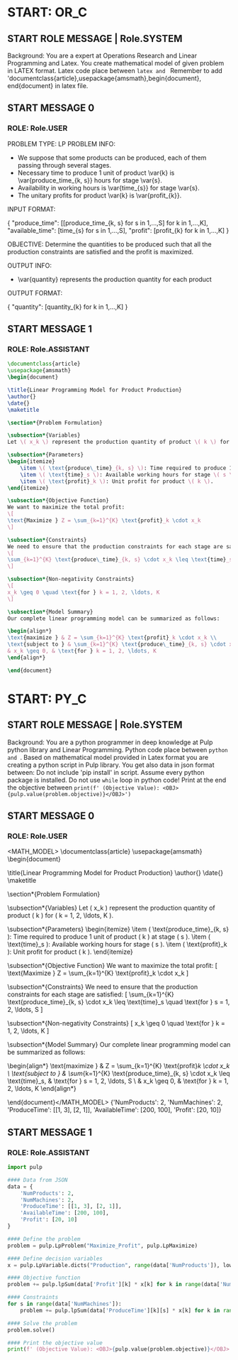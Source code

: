 # START: OR_C 
## START ROLE MESSAGE | Role.SYSTEM 
Background: You are a expert at Operations Research and Linear Programming and Latex. You create mathematical model of given problem in LATEX format. Latex code place between ```latex and ``` Remember to add 'documentclass{article},usepackage{amsmath},begin{document}, end{document} in latex file. 
## START MESSAGE 0 
### ROLE: Role.USER
<DESCRIPTION>
PROBLEM TYPE: LP
PROBLEM INFO:

- We suppose that some products can be produced, each of them passing through several stages.
- Necessary time to produce 1 unit of product \var{k} is \var{produce_time_{k, s}} hours for stage \var{s}.
- Availability in working hours is \var{time_{s}} for stage \var{s}. 
- The unitary profits for product \var{k} is \var{profit_{k}}.

INPUT FORMAT:

{
	"produce_time": [[produce_time_{k, s} for s in 1,...,S] for k in 1,...,K],
	"available_time": [time_{s} for s in 1,...,S],
	"profit": [profit_{k} for k in 1,...,K]
}


OBJECTIVE: Determine the quantities to be produced such that all the production constraints are satisfied and the profit is maximized.

OUTPUT INFO:

- \var{quantity} represents the production quantity for each product

OUTPUT FORMAT:

{
	"quantity": [quantity_{k} for k in 1,...,K]
}
</DESCRIPTION>


## START MESSAGE 1 
### ROLE: Role.ASSISTANT
```latex
\documentclass{article}
\usepackage{amsmath}
\begin{document}

\title{Linear Programming Model for Product Production}
\author{}
\date{}
\maketitle

\section*{Problem Formulation}

\subsection*{Variables}
Let \( x_k \) represent the production quantity of product \( k \) for \( k = 1, 2, \ldots, K \).

\subsection*{Parameters}
\begin{itemize}
    \item \( \text{produce\_time}_{k, s} \): Time required to produce 1 unit of product \( k \) at stage \( s \).
    \item \( \text{time}_s \): Available working hours for stage \( s \).
    \item \( \text{profit}_k \): Unit profit for product \( k \).
\end{itemize}

\subsection*{Objective Function}
We want to maximize the total profit:
\[
\text{Maximize } Z = \sum_{k=1}^{K} \text{profit}_k \cdot x_k
\]

\subsection*{Constraints}
We need to ensure that the production constraints for each stage are satisfied:
\[
\sum_{k=1}^{K} \text{produce\_time}_{k, s} \cdot x_k \leq \text{time}_s \quad \text{for } s = 1, 2, \ldots, S
\]

\subsection*{Non-negativity Constraints}
\[
x_k \geq 0 \quad \text{for } k = 1, 2, \ldots, K
\]

\subsection*{Model Summary}
Our complete linear programming model can be summarized as follows:

\begin{align*}
\text{maximize } & Z = \sum_{k=1}^{K} \text{profit}_k \cdot x_k \\
\text{subject to } & \sum_{k=1}^{K} \text{produce\_time}_{k, s} \cdot x_k \leq \text{time}_s, & \text{for } s = 1, 2, \ldots, S \\
& x_k \geq 0, & \text{for } k = 1, 2, \ldots, K
\end{align*}

\end{document}
```

# START: PY_C 
## START ROLE MESSAGE | Role.SYSTEM 
Background: You are a python programmer in deep knowledge at Pulp python library and Linear Programming. Python code place between ```python and ```. Based on mathematical model provided in Latex format you are creating a python script in Pulp library. You get also data in json format between: <DATA></DATA> Do not include 'pip install' in script. Assume every python package is installed. Do not use `while` loop in python code! Print at the end the objective between <OBJ></OBJ> `print(f' (Objective Value): <OBJ>{pulp.value(problem.objective)}</OBJ>')` 
## START MESSAGE 0 
### ROLE: Role.USER
<MATH_MODEL>
\documentclass{article}
\usepackage{amsmath}
\begin{document}

\title{Linear Programming Model for Product Production}
\author{}
\date{}
\maketitle

\section*{Problem Formulation}

\subsection*{Variables}
Let \( x_k \) represent the production quantity of product \( k \) for \( k = 1, 2, \ldots, K \).

\subsection*{Parameters}
\begin{itemize}
    \item \( \text{produce\_time}_{k, s} \): Time required to produce 1 unit of product \( k \) at stage \( s \).
    \item \( \text{time}_s \): Available working hours for stage \( s \).
    \item \( \text{profit}_k \): Unit profit for product \( k \).
\end{itemize}

\subsection*{Objective Function}
We want to maximize the total profit:
\[
\text{Maximize } Z = \sum_{k=1}^{K} \text{profit}_k \cdot x_k
\]

\subsection*{Constraints}
We need to ensure that the production constraints for each stage are satisfied:
\[
\sum_{k=1}^{K} \text{produce\_time}_{k, s} \cdot x_k \leq \text{time}_s \quad \text{for } s = 1, 2, \ldots, S
\]

\subsection*{Non-negativity Constraints}
\[
x_k \geq 0 \quad \text{for } k = 1, 2, \ldots, K
\]

\subsection*{Model Summary}
Our complete linear programming model can be summarized as follows:

\begin{align*}
\text{maximize } & Z = \sum_{k=1}^{K} \text{profit}_k \cdot x_k \\
\text{subject to } & \sum_{k=1}^{K} \text{produce\_time}_{k, s} \cdot x_k \leq \text{time}_s, & \text{for } s = 1, 2, \ldots, S \\
& x_k \geq 0, & \text{for } k = 1, 2, \ldots, K
\end{align*}

\end{document}</MATH_MODEL>
<DATA>
{'NumProducts': 2, 'NumMachines': 2, 'ProduceTime': [[1, 3], [2, 1]], 'AvailableTime': [200, 100], 'Profit': [20, 10]}</DATA>


## START MESSAGE 1 
### ROLE: Role.ASSISTANT
```python
import pulp

#### Data from JSON
data = {
    'NumProducts': 2,
    'NumMachines': 2,
    'ProduceTime': [[1, 3], [2, 1]],
    'AvailableTime': [200, 100],
    'Profit': [20, 10]
}

#### Define the problem
problem = pulp.LpProblem("Maximize_Profit", pulp.LpMaximize)

#### Define decision variables
x = pulp.LpVariable.dicts("Production", range(data['NumProducts']), lowBound=0)

#### Objective function
problem += pulp.lpSum(data['Profit'][k] * x[k] for k in range(data['NumProducts']))

#### Constraints
for s in range(data['NumMachines']):
    problem += pulp.lpSum(data['ProduceTime'][k][s] * x[k] for k in range(data['NumProducts'])) <= data['AvailableTime'][s]

#### Solve the problem
problem.solve()

#### Print the objective value
print(f' (Objective Value): <OBJ>{pulp.value(problem.objective)}</OBJ>')
```

